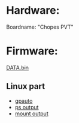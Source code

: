 # Hardware:
Boardname: "Chopes PVT"

# Firmware:
[DATA.bin](DATA.bin_structure.md)

## Linux part
- [gpauto](gpauto.md)
- [ps output](ps.out)
- [mount output](mount.out)
